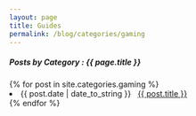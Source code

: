 ```yaml
---
layout: page
title: Guides
permalink: /blog/categories/gaming
---
```

 
<h5> Posts by Category : {{ page.title }} </h5>

<div class="card">
{% for post in site.categories.gaming %}
 <li class="category-posts"><span>{{ post.date | date_to_string }}</span> &nbsp; <a href="{{ post.url }}">{{ post.title }}</a></li>
{% endfor %}
</div>
